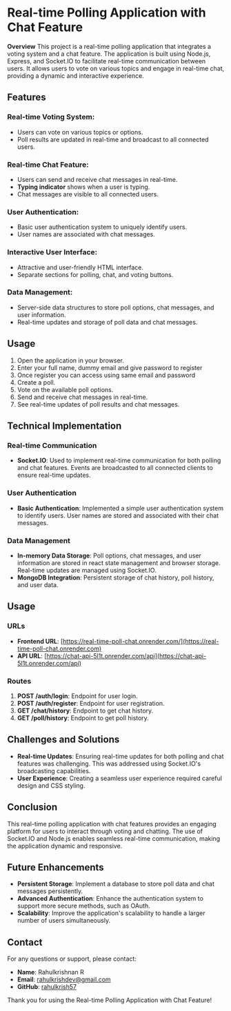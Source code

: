 # Real-time Polling Application with Chat Feature
__Overview__
This project is a real-time polling application that integrates a voting system and a chat feature. The application is built using Node.js, Express, and Socket.IO to facilitate real-time communication between users. It allows users to vote on various topics and engage in real-time chat, providing a dynamic and interactive experience.
## Features

### **Real-time Voting System**:

- Users can vote on various topics or options.
- Poll results are updated in real-time and broadcast to all connected users.

### **Real-time Chat Feature**:

- Users can send and receive chat messages in real-time.
- **Typing indicator** shows when a user is typing.
- Chat messages are visible to all connected users.

### **User Authentication**:

- Basic user authentication system to uniquely identify users.
- User names are associated with chat messages.

### **Interactive User Interface**:

- Attractive and user-friendly HTML interface.
- Separate sections for polling, chat, and voting buttons.

### **Data Management**:

- Server-side data structures to store poll options, chat messages, and user information.
- Real-time updates and storage of poll data and chat messages.
## Usage

1. Open the application in your browser.
2. Enter your full name, dummy email and give password to register
3. Once register you can access using same email and password
4. Create a poll.
5. Vote on the available poll options.
6. Send and receive chat messages in real-time.
7. See real-time updates of poll results and chat messages.

## Technical Implementation

### **Real-time Communication**

- **Socket.IO**: Used to implement real-time communication for both polling and chat features. Events are broadcasted to all connected clients to ensure real-time updates.

### **User Authentication**

- **Basic Authentication**: Implemented a simple user authentication system to identify users. User names are stored and associated with their chat messages.

### **Data Management**

- **In-memory Data Storage**: Poll options, chat messages, and user information are stored in react state management and browser storage. Real-time updates are managed using Socket.IO.
- **MongoDB Integration**: Persistent storage of chat history, poll history, and user data.

## Usage
### URLs

- **Frontend URL**: [https://real-time-poll-chat.onrender.com/](https://real-time-poll-chat.onrender.com)
- **API URL**: [https://chat-api-5l1t.onrender.com/api](https://chat-api-5l1t.onrender.com/api)

### Routes

1. **POST /auth/login**: Endpoint for user login.
2. **POST /auth/register**: Endpoint for user registration.
3. **GET /chat/history**: Endpoint to get chat history.
4. **GET /poll/history**: Endpoint to get poll history.

## Challenges and Solutions

- **Real-time Updates**: Ensuring real-time updates for both polling and chat features was challenging. This was addressed using Socket.IO's broadcasting capabilities.
- **User Experience**: Creating a seamless user experience required careful design and CSS styling.

## Conclusion

This real-time polling application with chat features provides an engaging platform for users to interact through voting and chatting. The use of Socket.IO and Node.js enables seamless real-time communication, making the application dynamic and responsive.

## Future Enhancements

- **Persistent Storage**: Implement a database to store poll data and chat messages persistently.
- **Advanced Authentication**: Enhance the authentication system to support more secure methods, such as OAuth.
- **Scalability**: Improve the application's scalability to handle a larger number of users simultaneously.

## Contact

For any questions or support, please contact:

- **Name**: Rahulkrishnan R
- **Email**: rahulkrishdev@gmail.com
- **GitHub**: [rahulkrish57](https://github.com/rahulkrish57)

Thank you for using the Real-time Polling Application with Chat Feature!
